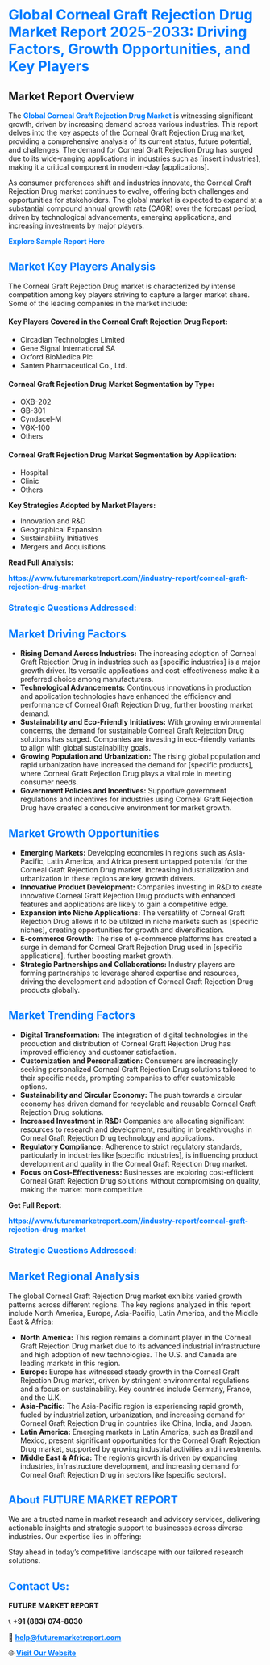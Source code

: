 <h1 style="color: #007BFF;">Global Corneal Graft Rejection Drug Market Report 2025-2033: Driving Factors, Growth Opportunities, and Key Players</h1>

<section id="overview">
<h2>Market Report Overview</h2>
<p>The <a href="https://www.futuremarketreport.com//industry-report/corneal-graft-rejection-drug-market" style="color: #007BFF; text-decoration: none;"><strong>Global Corneal Graft Rejection Drug Market</strong></a> is witnessing significant growth, driven by increasing demand across various industries. This report delves into the key aspects of the Corneal Graft Rejection Drug market, providing a comprehensive analysis of its current status, future potential, and challenges. The demand for Corneal Graft Rejection Drug has surged due to its wide-ranging applications in industries such as [insert industries], making it a critical component in modern-day [applications].</p>
<p>As consumer preferences shift and industries innovate, the Corneal Graft Rejection Drug market continues to evolve, offering both challenges and opportunities for stakeholders. The global market is expected to expand at a substantial compound annual growth rate (CAGR) over the forecast period, driven by technological advancements, emerging applications, and increasing investments by major players.</p>
</section>

<section id="overview">
<p><a href="https://www.futuremarketreport.com//request-sample/reportId=52824" style="color: #007BFF; text-decoration: none;"><strong>Explore Sample Report Here</strong></a></p>
</section>

<section id="key-players">
<h2 style="color: #007BFF;">Market Key Players Analysis</h2>
<p>The Corneal Graft Rejection Drug market is characterized by intense competition among key players striving to capture a larger market share. Some of the leading companies in the market include:</p>
<h4>Key Players Covered in the Corneal Graft Rejection Drug Report:</h4>
<ul><li>Circadian Technologies Limited</li><li>Gene Signal International SA</li><li>Oxford BioMedica Plc</li><li>Santen Pharmaceutical Co., Ltd.</li></ul>
<h4>Corneal Graft Rejection Drug Market Segmentation by Type:</h4>
<ul><li>OXB-202</li><li>GB-301</li><li>Cyndacel-M</li><li>VGX-100</li><li>Others</li></ul>

<h4>Corneal Graft Rejection Drug Market Segmentation by Application:</h4>
<ul><li>Hospital</li><li>Clinic</li><li>Others</li></ul>
<p><strong>Key Strategies Adopted by Market Players:</strong></p>
<ul>
<li>Innovation and R&D</li>
<li>Geographical Expansion</li>
<li>Sustainability Initiatives</li>
<li>Mergers and Acquisitions</li>
</ul>
</section>

<section>
<p><strong>Read Full Analysis: </strong></p><a href="https://www.futuremarketreport.com//industry-report/corneal-graft-rejection-drug-market" style="color: #007BFF; text-decoration: none;"><strong>https://www.futuremarketreport.com//industry-report/corneal-graft-rejection-drug-market</strong></a>
<h3 style="color: #007BFF;">Strategic Questions Addressed:</h3>
</section>

<section id="driving-factors">
<h2 style="color: #007BFF;">Market Driving Factors</h2>
<ul>
<li><strong>Rising Demand Across Industries:</strong> The increasing adoption of Corneal Graft Rejection Drug in industries such as [specific industries] is a major growth driver. Its versatile applications and cost-effectiveness make it a preferred choice among manufacturers.</li>
<li><strong>Technological Advancements:</strong> Continuous innovations in production and application technologies have enhanced the efficiency and performance of Corneal Graft Rejection Drug, further boosting market demand.</li>
<li><strong>Sustainability and Eco-Friendly Initiatives:</strong> With growing environmental concerns, the demand for sustainable Corneal Graft Rejection Drug solutions has surged. Companies are investing in eco-friendly variants to align with global sustainability goals.</li>
<li><strong>Growing Population and Urbanization:</strong> The rising global population and rapid urbanization have increased the demand for [specific products], where Corneal Graft Rejection Drug plays a vital role in meeting consumer needs.</li>
<li><strong>Government Policies and Incentives:</strong> Supportive government regulations and incentives for industries using Corneal Graft Rejection Drug have created a conducive environment for market growth.</li>
</ul>
</section>

<section id="growth-opportunities">
<h2 style="color: #007BFF;">Market Growth Opportunities</h2>
<ul>
<li><strong>Emerging Markets:</strong> Developing economies in regions such as Asia-Pacific, Latin America, and Africa present untapped potential for the Corneal Graft Rejection Drug market. Increasing industrialization and urbanization in these regions are key growth drivers.</li>
<li><strong>Innovative Product Development:</strong> Companies investing in R&D to create innovative Corneal Graft Rejection Drug products with enhanced features and applications are likely to gain a competitive edge.</li>
<li><strong>Expansion into Niche Applications:</strong> The versatility of Corneal Graft Rejection Drug allows it to be utilized in niche markets such as [specific niches], creating opportunities for growth and diversification.</li>
<li><strong>E-commerce Growth:</strong> The rise of e-commerce platforms has created a surge in demand for Corneal Graft Rejection Drug used in [specific applications], further boosting market growth.</li>
<li><strong>Strategic Partnerships and Collaborations:</strong> Industry players are forming partnerships to leverage shared expertise and resources, driving the development and adoption of Corneal Graft Rejection Drug products globally.</li>
</ul>
</section>

<section id="trending-factors">
<h2 style="color: #007BFF;">Market Trending Factors</h2>
<ul>
<li><strong>Digital Transformation:</strong> The integration of digital technologies in the production and distribution of Corneal Graft Rejection Drug has improved efficiency and customer satisfaction.</li>
<li><strong>Customization and Personalization:</strong> Consumers are increasingly seeking personalized Corneal Graft Rejection Drug solutions tailored to their specific needs, prompting companies to offer customizable options.</li>
<li><strong>Sustainability and Circular Economy:</strong> The push towards a circular economy has driven demand for recyclable and reusable Corneal Graft Rejection Drug solutions.</li>
<li><strong>Increased Investment in R&D:</strong> Companies are allocating significant resources to research and development, resulting in breakthroughs in Corneal Graft Rejection Drug technology and applications.</li>
<li><strong>Regulatory Compliance:</strong> Adherence to strict regulatory standards, particularly in industries like [specific industries], is influencing product development and quality in the Corneal Graft Rejection Drug market.</li>
<li><strong>Focus on Cost-Effectiveness:</strong> Businesses are exploring cost-efficient Corneal Graft Rejection Drug solutions without compromising on quality, making the market more competitive.</li>
</ul>
</section>

<section>
<p><strong>Get Full Report: </strong></p><a href="https://www.futuremarketreport.com//industry-report/corneal-graft-rejection-drug-market" style="color: #007BFF; text-decoration: none;"><strong>https://www.futuremarketreport.com//industry-report/corneal-graft-rejection-drug-market</strong></a>
<h3 style="color: #007BFF;">Strategic Questions Addressed:</h3>
</section>


<section id="regional-analysis">
<h2 style="color: #007BFF;">Market Regional Analysis</h2>
<p>The global Corneal Graft Rejection Drug market exhibits varied growth patterns across different regions. The key regions analyzed in this report include North America, Europe, Asia-Pacific, Latin America, and the Middle East & Africa:</p>
<ul>
<li><strong>North America:</strong> This region remains a dominant player in the Corneal Graft Rejection Drug market due to its advanced industrial infrastructure and high adoption of new technologies. The U.S. and Canada are leading markets in this region.</li>
<li><strong>Europe:</strong> Europe has witnessed steady growth in the Corneal Graft Rejection Drug market, driven by stringent environmental regulations and a focus on sustainability. Key countries include Germany, France, and the U.K.</li>
<li><strong>Asia-Pacific:</strong> The Asia-Pacific region is experiencing rapid growth, fueled by industrialization, urbanization, and increasing demand for Corneal Graft Rejection Drug in countries like China, India, and Japan.</li>
<li><strong>Latin America:</strong> Emerging markets in Latin America, such as Brazil and Mexico, present significant opportunities for the Corneal Graft Rejection Drug market, supported by growing industrial activities and investments.</li>
<li><strong>Middle East & Africa:</strong> The region’s growth is driven by expanding industries, infrastructure development, and increasing demand for Corneal Graft Rejection Drug in sectors like [specific sectors].</li>
</ul>
</section>

<footer>
<h2 style="color: #007BFF;">About FUTURE MARKET REPORT</h2>
<p>We are a trusted name in market research and advisory services, delivering actionable insights and strategic support to businesses across diverse industries. Our expertise lies in offering:</p>

<p>Stay ahead in today’s competitive landscape with our tailored research solutions.</p>

<h2 style="color: #007BFF;">Contact Us:</h2>
<p><strong>FUTURE MARKET REPORT</strong></p>
<p>📞 <strong>+91 (883) 074-8030</strong></p>
<p>📧 <strong><a href="mailto:help@futuremarketreport.com" style="color: #007BFF;">help@futuremarketreport.com</a></strong></p>
<p>🌐 <strong><a href="https://www.futuremarketreport.com/" style="color: #007BFF;">Visit Our Website</a></strong></p>
</footer>